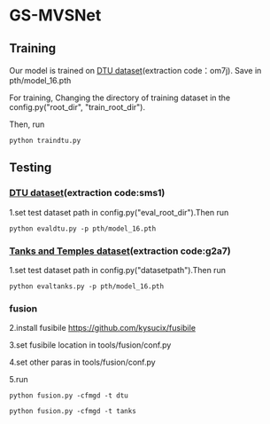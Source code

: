 # GS-MVSNet

## Training

 Our model is trained on [DTU dataset](https://pan.baidu.com/s/1PficbSLidkwedWqiegKM7A)(extraction code：om7j). Save in pth/model_16.pth 
 
 For training, Changing the directory of training dataset in the config.py("root_dir", "train_root_dir").  
 
Then, run 

    python traindtu.py 

## Testing

### [DTU dataset](https://pan.baidu.com/s/1Vy3LR7H1wUS_3m48tjF3wA )(extraction code:sms1)

1.set test dataset path in config.py("eval_root_dir").Then run

    python evaldtu.py -p pth/model_16.pth

### [Tanks and Temples dataset](https://pan.baidu.com/s/1qsOgjbFEHgdRw89SEGg5ug )(extraction code:g2a7)

1.set test dataset path in config.py("datasetpath").Then run

    python evaltanks.py -p pth/model_16.pth
	
### fusion

2.install fusibile https://github.com/kysucix/fusibile

3.set fusibile location in tools/fusion/conf.py

4.set other paras in tools/fusion/conf.py

5.run

    python fusion.py -cfmgd -t dtu
    
    python fusion.py -cfmgd -t tanks
